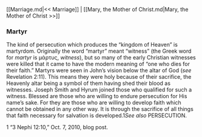 [[Marriage.md|<< Marriage]]  |  [[Mary, the Mother of Christ.md|Mary, the Mother of Christ >>]]

### Martyr
The kind of persecution which produces the “kingdom of Heaven” is martyrdom. Originally the word “martyr” meant “witness” (the Greek word for *martyr* is μάρτυς, *witness*), but so many of the early Christian witnesses were killed that it came to have the modern meaning of “one who dies for their faith.” Martyrs were seen in John’s vision below the altar of God (*see* Revelation 2:11). This means they were holy because of their sacrifice, the Heavenly altar being a symbol of them having shed their blood as witnesses. Joseph Smith and Hyrum joined those who qualified for such a witness. Blessed are those who are willing to endure persecution for His name’s sake. For they are those who are willing to develop faith which cannot be obtained in any other way. It is through the sacrifice of all things that faith necessary for salvation is developed.1*See also* PERSECUTION.



1 “3 Nephi 12:10,” Oct. 7, 2010, blog post.